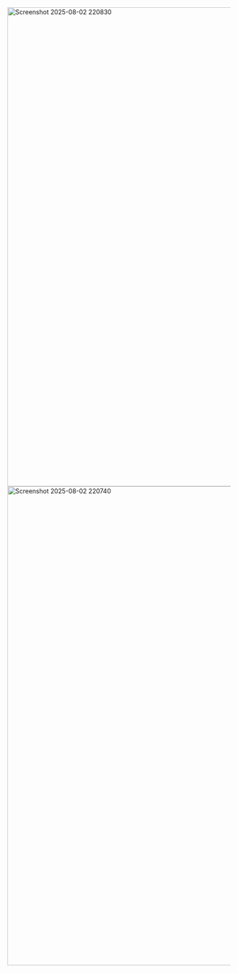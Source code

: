 <img width="1920" height="1080" alt="Screenshot 2025-08-02 220830" src="https://github.com/user-attachments/assets/ac4e658c-dfa3-4166-a64d-1eb8d5a204a1" />
<img width="1920" height="1080" alt="Screenshot 2025-08-02 220740" src="https://github.com/user-attachments/assets/64dcf121-da2c-4ea0-977e-9342045a218b" />
